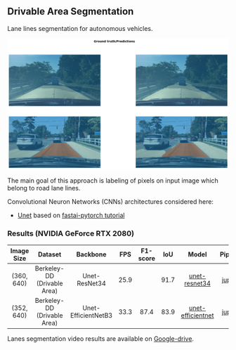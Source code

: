 ## Drivable Area Segmentation
Lane lines segmentation for autonomous vehicles.

<img src="https://github.com/RuslanAgishev/robot_scene_understanding/blob/master/figures/drivable_area.png"/>

The main goal of this approach is labeling of pixels on input image which belong to road lane lines.

Convolutional Neuron Networks (CNNs) architectures considered here:
- [Unet](https://arxiv.org/abs/1505.04597) based on [fastai-pytorch tutorial](https://course.fast.ai/videos/?lesson=3)

### Results (NVIDIA GeForce RTX 2080)
| Image Size | Dataset                     | Backbone             | FPS  | F1-score |IoU   | Model    |Pipeline |
|:----------:|:---------------------------:|:--------------------:|:----:|:--------:|:----:|:--------:|:-------:|
| (360, 640) | Berkeley-DD (Drivable Area) | Unet-ResNet34        | 25.9 |          | 91.7 |[unet-resnet34](https://drive.google.com/open?id=1fCEsEvzFMLxTxtw4EIdiQWonyXW8bOlf) |[jupyter](https://github.com/RuslanAgishev/robot_scene_understanding/blob/master/Drivable_Area/fastai_berkeley.ipynb)
| (352, 640) | Berkeley-DD (Drivable Area) | Unet-EfficientNetB3  | 33.3 | 87.4     | 83.9 |[unet-efficientnet](https://github.com/RuslanAgishev/robot_scene_understanding/blob/master/Drivable_Area/trained_models/keras/unet-resnet34-drivable-berkeley.h5) |[jupyter](https://github.com/RuslanAgishev/robot_scene_understanding/blob/master/Drivable_Area/keras_berkeley_drivable_area.ipynb)

Lanes segmentation video results are available on [Google-drive](https://drive.google.com/open?id=14a9jv1WcuCwi-7PoQotbsT6It7OyK-P9).
